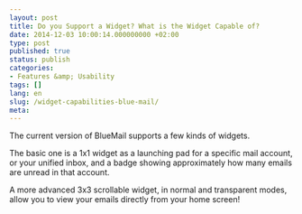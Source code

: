 ```yaml
---
layout: post
title: Do you Support a Widget? What is the Widget Capable of?
date: 2014-12-03 10:00:14.000000000 +02:00
type: post
published: true
status: publish
categories:
- Features &amp; Usability
tags: []
lang: en
slug: /widget-capabilities-blue-mail/
meta:
---
```


The current version of BlueMail supports a few kinds of widgets.

The basic one is a 1x1 widget as a launching pad for a specific mail account, or your unified inbox, and a badge showing approximately how many emails are unread in that account.

A more advanced 3x3 scrollable widget, in normal and transparent modes, allow you to view your emails directly from your home screen!